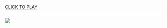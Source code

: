 
<a href="https://premium76.site?title=run_game_2_unblocked&ref=13M">CLICK TO PLAY</a></h3>
<hr>

<a href="https://premium76.site?title=run_game_2_unblocked&ref=13M"><img src="https://clearcache.store/games.png"></a>


